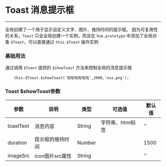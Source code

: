# Toast 消息提示框
----
全局创建了一个用于显示自定义文字、图片、维持时间的提示框。
因为可复用性的关系，```Toast``` 只会全局创建一个实例，而且在 ```Vue.prototype``` 中添加了全局对象 ```$Toast```，可以直接通过 ```this.$Toast``` 操作实例
### 基础用法
通过调用 ```$Toast``` 提供的 ```$showToast``` 方法来控制全局的消息提示框

```
	this.$Toast.$showToast('啦啦啦啦啦啦',2000,'xxx.png');
```

### Toast $showToast参数

| 参数      | 说明          | 类型      | 可选值                           | 默认值  |
|---------- |-------------- |---------- |--------------------------------  |-------- |
| toastText | 消息内容 | String | 字符串、html标签 | '' |
| duration | 提示框的维持时间 | Number |  | 1500 |
| imageSrc | icon图片src属性 | String |  | '' |